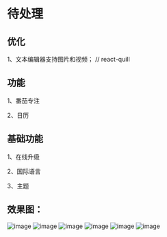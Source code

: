 # 待处理

## 优化

1、文本编辑器支持图片和视频； // react-quill

## 功能

1、番茄专注

2、日历

## 基础功能

1、在线升级

2、国际语言

3、主题

## 效果图：
![image](https://github.com/user-attachments/assets/ef492191-93b5-41ac-9c0b-dbb4a727e0ee)
![image](https://github.com/user-attachments/assets/a8aa9305-d292-4b17-bf63-0ecfe1d0feec)
![image](https://github.com/user-attachments/assets/a2e24d59-5c38-4e06-9add-41cbad28a470)
![image](https://github.com/user-attachments/assets/c67f7688-4c3d-4b90-a8a7-1cb93e8bc635)
![image](https://github.com/user-attachments/assets/c95b7d73-757f-4176-bc4a-f175a9f6c855)
![image](https://github.com/user-attachments/assets/679d49b5-0946-4810-b802-7f58dec33b34)
